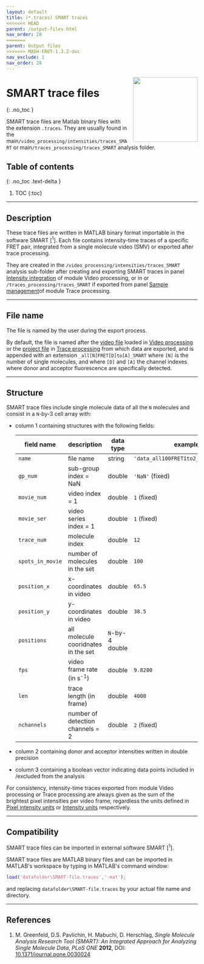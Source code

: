 ```yaml
---
layout: default
title: (*.traces) SMART traces
<<<<<<< HEAD
parent: /output-files.html
nav_order: 28
=======
parent: Output files
>>>>>>> MASH-FRET-1.3.2-doc
nav_exclude: 1
nav_order: 28
---
```


<img src="../assets/images/logos/logo-output-files_400px.png" width="170" style="float:right; margin-left: 15px;"/>

# SMART trace files
{: .no_toc }

SMART trace files are Matlab binary files with the extension `.traces`. They are usually found in the main`/video_processing/intensities/traces_SMART` or main`/traces_processing/traces_SMART` analysis folder.

## Table of contents
{: .no_toc .text-delta }

1. TOC
{:toc}


---

## Description

These trace files are written in MATLAB binary format importable in the software SMART [<sup>1</sup>].
Each file contains intensity-time traces of a specific FRET pair, integrated from a single molecule video (SMV) or exported after trace processing.

They are created in the `/video_processing/intensities/traces_SMART` analysis sub-folder after creating and exporting SMART traces in panel 
[Intensity integration](../video-processing/panels/panel-intensity-integration.html#create-and-export-intensity-time-traces) of module Video processing, or in or `/traces_processing/traces_SMART` if exported from panel 
[Sample management](../trace-processing/panels/panel-sample-management.html#export-processed-data)of module Trace processing.


---

## File name

The file is named by the user during the export process.

By default, the file is named after the <u>video file</u> loaded in 
[Video processing](../video-processing/panels/area-visualization.html#load-videoimage-file) or the <u>project file</u> in 
[Trace processing](../trace-processing/panels/area-project-management.html#project-list) from which data are exported, and is appended with an extension `_all[N]FRET[D]to[A]_SMART` where `[N]` is the number of single molecules, and where `[D]` and `[A]` the channel indexes where donor and acceptor fluorescence are specifically detected.


---

## Structure

SMART trace files include single molecule data of all the `N` molecules and consist in a `N`-by-3 cell array with:
* column 1 containing structures with the following fields:

   | field name       | description                          | data type       | example                              |
   | ---------------- | ------------------------------------ | --------------- | ------------------------------------ |
   | `name`           | file name                            | string          | `'data_all100FRET1to2_SMART.traces'` |
   | `gp_num`         | sub-group index = NaN                | double          | `'NaN'` (fixed)                      |
   | `movie_num`      | video index = 1                      | double          | `1` (fixed)                          |
   | `movie_ser`      | video series index = 1               | double          | `1` (fixed)                          |
   | `trace_num`      | molecule index                       | double          | `12`                                 |
   | `spots_in_movie` | number of molecules in the set       | double          | `100`                                |
   | `position_x`     | x-coordinates in video               | double          | `65.5`                               |
   | `position_y`     | y-coordinates in video               | double          | `38.5`                               |
   | `positions`      | all molecule cooridnates in the set  | `N`-by-4 double |                                      |
   | `fps`            | video frame rate (in s<sup>-1</sup>) | double          | `9.8280`                             |
   | `len`            | trace length (in frame)              | double          | `4000`                               |
   | `nchannels`      | number of detection channels = 2     | double          | `2` (fixed)                          |
   
* column 2 containing donor and acceptor intensities written in double precision
* column 3 containing a boolean vector indicating data points included in /excluded from the analysis

For consistency, intensity-time traces exported from module Video processing or Trace processing are always given as the sum of the brightest pixel intensities per video frame, regardless the units defined in
[Pixel intensity units](../video-processing/panels/panel-plot.html#pixel-intensity-units) or 
[Intensity units](../trace-processing/panels/panel-plot.html#intensity-units) respectively.


---

## Compatibility

SMART trace files can be imported in external software SMART [<sup>1</sup>].

SMART trace files are MATLAB binary files and can be imported in MATLAB's workspace by typing in MATLAB's command window:

```matlab
load('datafolder\SMART-file.traces','-mat');
```

and replacing `datafolder\SMART-file.traces` by your actual file name and directory.


---

## References

1. M. Greenfeld, D.S. Pavlichin, H. Mabuchi, D. Herschlag, *Single Molecule Analysis Research Tool (SMART): An Integrated Approach for Analyzing Single Molecule Data*, *PLoS ONE* **2012**, DOI: 
[10.1371/journal.pone.0030024](https://doi.org/10.1371/journal.pone.0030024)
